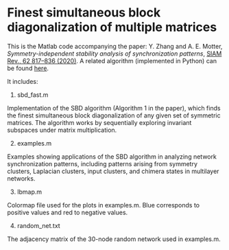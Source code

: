 # Finest simultaneous block diagonalization of multiple matrices

This is the Matlab code accompanying the paper: Y. Zhang and A. E. Motter, _Symmetry-independent stability analysis of synchronization patterns_, [SIAM Rev., 62 817–836 (2020)](https://doi.org/10.1137/19M127358X).
A related algorithm (implemented in Python) can be found [here](https://github.com/y-z-zhang/SBD).

It includes:
1. sbd_fast.m

  Implementation of the SBD algorithm (Algorithm 1 in the paper), which finds the finest simultaneous block diagonalization of any given set of symmetric matrices. The algorithm works by sequentially exploring invariant subspaces under matrix multiplication.

2. examples.m

  Examples showing applications of the SBD algorithm in analyzing network synchronization patterns, including patterns arising from symmetry clusters, Laplacian clusters, input clusters, and chimera states in multilayer networks.

3. lbmap.m

  Colormap file used for the plots in examples.m. Blue corresponds to positive values and red to negative values.

4. random_net.txt

  The adjacency matrix of the 30-node random network used in examples.m.
